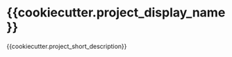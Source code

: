 {{cookiecutter.project_display_name}}
============================================

{{cookiecutter.project_short_description}}
